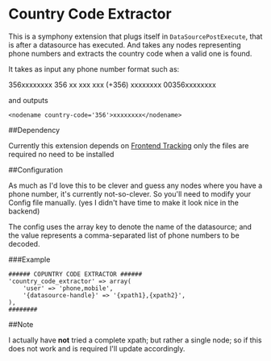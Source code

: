 Country Code Extractor
=================

This is a symphony extension that plugs itself in `DataSourcePostExecute`, that is after a datasource has executed. 
And takes any nodes representing phone numbers and extracts the country code when a valid one is found.

It takes as input any phone number format such as:

356xxxxxxxx
356 xx xxx xxx
(+356) xxxxxxxx
00356xxxxxxxx

and outputs

`<nodename country-code='356'>xxxxxxxx</nodename>`

##Dependency

Currently this extension depends on [Frontend Tracking](https://github.com/jonmifsud/frontend_tracking) only the files are required no need to be installed

##Configuration

As much as I'd love this to be clever and guess any nodes where you have a phone number, it's currently not-so-clever.
So you'll need to modify your Config file manually. (yes I didn't have time to make it look nice in the backend)

The config uses the array key to denote the name of the datasource; and the value represents a comma-separated list of phone numbers to be decoded.

###Example

	###### COPUNTRY CODE EXTRACTOR ######
	'country_code_extractor' => array(
		'user' => 'phone,mobile',
		'{datasource-handle}' => '{xpath1},{xpath2}',
	),
	########

##Note

I actually have **not** tried a complete xpath; but rather a single node; so if this does not work and is required I'll update accordingly.